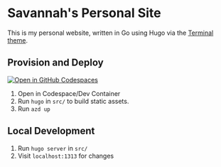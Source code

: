 # Savannah's Personal Site
This is my personal website, written in Go using Hugo via the [Terminal theme](https://github.com/panr/hugo-theme-terminal).

## Provision and Deploy
[![Open in GitHub Codespaces](https://github.com/codespaces/badge.svg)](https://codespaces.new/savannahostrowski/terminal-personal-site?devcontainer_path=.devcontainer/devcontainer.json)
1. Open in Codespace/Dev Container
1. Run `hugo` in `src/` to build static assets.
1. Run `azd up`

## Local Development
1. Run `hugo server` in `src/`
1. Visit `localhost:1313` for changes
